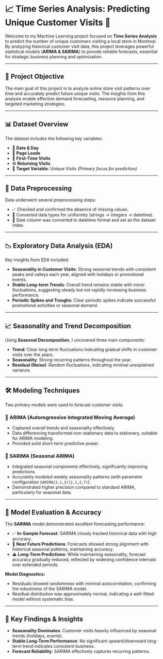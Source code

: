 # 📈 Time Series Analysis: Predicting Unique Customer Visits 🛒

Welcome to my Machine Learning project focused on **Time Series Analysis** to predict the number of unique customers visiting a local store in Montreal. By analyzing historical customer visit data, this project leverages powerful statistical models (**ARIMA & SARIMA**) to provide reliable forecasts, essential for strategic business planning and optimization.

---

## 🎯 Project Objective
The main goal of this project is to analyze online store visit patterns over time and accurately predict future unique visits. The insights from this analysis enable effective demand forecasting, resource planning, and targeted marketing strategies.

---

## 📊 Dataset Overview
The dataset includes the following key variables:

- 📅 **Date & Day**
- 🔄 **Page Loads**
- 👤 **First-Time Visits**
- ♻️ **Returning Visits**
- 🎯 **Target Variable**: Unique Visits *(Primary focus for prediction)*

---

## 🧹 Data Preprocessing
Data underwent several preprocessing steps:

- ✅ Checked and confirmed the absence of missing values.
- 🔢 Converted data types for uniformity (strings → integers → datetime).
- 📌 Date column was converted to datetime format and set as the dataset index.

---

## 📉 Exploratory Data Analysis (EDA)
Key insights from EDA included:

- **Seasonality in Customer Visits**: Strong seasonal trends with consistent peaks and valleys each year, aligned with holidays or promotional events.
- **Stable Long-term Trends**: Overall trend remains stable with minor fluctuations, suggesting steady but not rapidly increasing business performance.
- **Periodic Spikes and Troughs**: Clear periodic spikes indicate successful promotional activities or seasonal demand.

---

## 📈 Seasonality and Trend Decomposition
Using **Seasonal Decomposition**, I uncovered three main components:

- **Trend**: Clear long-term fluctuations indicating gradual shifts in customer visits over the years.
- **Seasonality**: Strong recurring patterns throughout the year.
- **Residual (Noise)**: Random fluctuations, indicating minimal unexplained variance.

---

## 🛠️ Modeling Techniques
Two primary models were used to forecast customer visits:

### 🔹 **ARIMA (Autoregressive Integrated Moving Average)**
- Captured overall trends and seasonality effectively.
- Data differencing transformed non-stationary data to stationary, suitable for ARIMA modeling.
- Provided solid short-term predictive power.

### 🔸 **SARIMA (Seasonal ARIMA)**
- Integrated seasonal components effectively, significantly improving predictions.
- Accurately modeled weekly seasonality patterns (with parameter configuration `SARIMA(2,1,2)(2,1,2,7)`).
- Demonstrated higher precision compared to standard ARIMA, particularly for seasonal data.

---

## 🚀 Model Evaluation & Accuracy
The **SARIMA** model demonstrated excellent forecasting performance:

- ✅ **In-Sample Forecast**: SARIMA closely tracked historical data with high accuracy.
- 🌟 **Near Future Predictions**: Forecasts showed strong alignment with historical seasonal patterns, maintaining accuracy.
- ⚠️ **Long-Term Predictions**: While maintaining seasonality, forecast accuracy gradually reduced, reflected by widening confidence intervals over extended periods.

**Model Diagnostics:**
- Residuals showed randomness with minimal autocorrelation, confirming the robustness of the SARIMA model.
- Residual distribution was approximately normal, indicating a well-fitted model without systematic bias.

---

## 🔮 Key Findings & Insights
- **Seasonality Dominates**: Customer visits heavily influenced by seasonal trends (holidays, events).
- **Stable Long-Term Performance**: No significant upward/downward long-term trend indicates consistent business.
- **Forecast Reliability**: SARIMA effectively captures recurring patterns.
